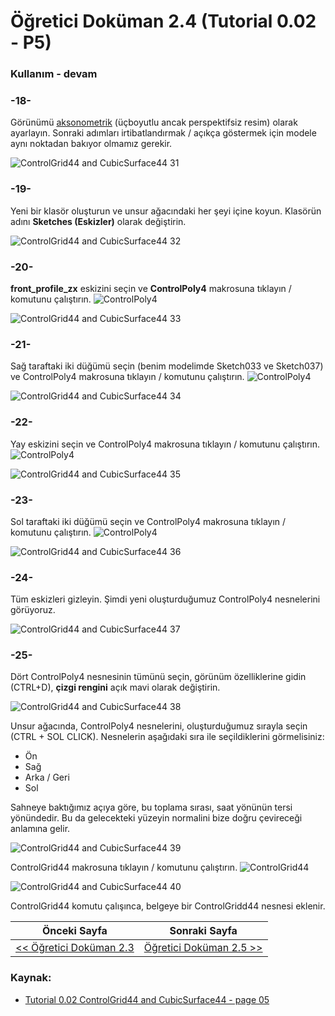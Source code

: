 # Öğretici Doküman 2.4 (Tutorial 0.02 - P5)

### Kullanım - devam

### -18-

Görünümü [aksonometrik](https://wiki.freecad.org/Std_View_Menu) (üçboyutlu ancak perspektifsiz resim) olarak ayarlayın. Sonraki adımları irtibatlandırmak / açıkça göstermek için modele aynı noktadan bakıyor olmamız gerekir.

![ControlGrid44 and CubicSurface44 31](https://raw.githubusercontent.com/edwardvmills/NURBSlib_EVM/master/Tutorial%20Models/ControlGridd44%20and%20CubicSurface44/ControlGrid44%20and%20CubicSurface44%2031.png)

### -19-

Yeni bir klasör oluşturun ve unsur ağacındaki her şeyi içine koyun. Klasörün adını **Sketches (Eskizler)** olarak değiştirin.

![ControlGrid44 and CubicSurface44 32](https://raw.githubusercontent.com/edwardvmills/NURBSlib_EVM/master/Tutorial%20Models/ControlGridd44%20and%20CubicSurface44/ControlGrid44%20and%20CubicSurface44%2032.png)

### -20-

**front_profile_zx** eskizini seçin ve **ControlPoly4** makrosuna tıklayın / komutunu çalıştırın. ![ControlPoly4](https://raw.githubusercontent.com/edwardvmills/NURBSlib_EVM/master/icons/ControlPoly4.png)

![ControlGrid44 and CubicSurface44 33](https://raw.githubusercontent.com/edwardvmills/NURBSlib_EVM/master/Tutorial%20Models/ControlGridd44%20and%20CubicSurface44/ControlGrid44%20and%20CubicSurface44%2033.png)

### -21-

Sağ taraftaki iki düğümü seçin (benim modelimde Sketch033 ve Sketch037) ve ControlPoly4 makrosuna tıklayın / komutunu çalıştırın. ![ControlPoly4](https://raw.githubusercontent.com/edwardvmills/NURBSlib_EVM/master/icons/ControlPoly4.png)

![ControlGrid44 and CubicSurface44 34](https://raw.githubusercontent.com/edwardvmills/NURBSlib_EVM/master/Tutorial%20Models/ControlGridd44%20and%20CubicSurface44/ControlGrid44%20and%20CubicSurface44%2034.png)

### -22-

Yay eskizini seçin ve ControlPoly4 makrosuna tıklayın / komutunu çalıştırın. ![ControlPoly4](https://raw.githubusercontent.com/edwardvmills/NURBSlib_EVM/master/icons/ControlPoly4.png)

![ControlGrid44 and CubicSurface44 35](https://raw.githubusercontent.com/edwardvmills/NURBSlib_EVM/master/Tutorial%20Models/ControlGridd44%20and%20CubicSurface44/ControlGrid44%20and%20CubicSurface44%2035.png)

### -23-

Sol taraftaki iki düğümü seçin ve ControlPoly4 makrosuna tıklayın / komutunu çalıştırın.  ![ControlPoly4](https://raw.githubusercontent.com/edwardvmills/NURBSlib_EVM/master/icons/ControlPoly4.png)

![ControlGrid44 and CubicSurface44 36](https://raw.githubusercontent.com/edwardvmills/NURBSlib_EVM/master/Tutorial%20Models/ControlGridd44%20and%20CubicSurface44/ControlGrid44%20and%20CubicSurface44%2036.png)

### -24-

Tüm eskizleri gizleyin. Şimdi yeni oluşturduğumuz ControlPoly4 nesnelerini görüyoruz.

![ControlGrid44 and CubicSurface44 37](https://raw.githubusercontent.com/edwardvmills/NURBSlib_EVM/master/Tutorial%20Models/ControlGridd44%20and%20CubicSurface44/ControlGrid44%20and%20CubicSurface44%2037.png)

### -25-

Dört ControlPoly4 nesnesinin tümünü seçin, görünüm özelliklerine gidin (CTRL+D), **çizgi rengini** açık mavi olarak değiştirin.

![ControlGrid44 and CubicSurface44 38](https://raw.githubusercontent.com/edwardvmills/NURBSlib_EVM/master/Tutorial%20Models/ControlGridd44%20and%20CubicSurface44/ControlGrid44%20and%20CubicSurface44%2038.png)

Unsur ağacında, ControlPoly4 nesnelerini, oluşturduğumuz sırayla seçin (CTRL + SOL CLICK). Nesnelerin aşağıdaki sıra ile seçildiklerini görmelisiniz:

* Ön
* Sağ
* Arka / Geri
* Sol

Sahneye baktığımız açıya göre, bu toplama sırası, saat yönünün tersi yönündedir. Bu da gelecekteki yüzeyin normalini bize doğru çevireceği anlamına gelir.

![ControlGrid44 and CubicSurface44 39](https://raw.githubusercontent.com/edwardvmills/NURBSlib_EVM/master/Tutorial%20Models/ControlGridd44%20and%20CubicSurface44/ControlGrid44%20and%20CubicSurface44%2039.png)

ControlGrid44 makrosuna tıklayın / komutunu çalıştırın. ![ControlGrid44](https://raw.githubusercontent.com/edwardvmills/NURBSlib_EVM/master/icons/ControlGrid44.png)

![ControlGrid44 and CubicSurface44 40](https://raw.githubusercontent.com/edwardvmills/NURBSlib_EVM/master/Tutorial%20Models/ControlGridd44%20and%20CubicSurface44/ControlGrid44%20and%20CubicSurface44%2040.png)

ControlGrid44 komutu çalışınca, belgeye bir ControlGridd44 nesnesi eklenir.

| Önceki Sayfa                                                         | Sonraki Sayfa                |
| -------------------------------------------------------------------- | ---------------------------- |
| [<< Öğretici Doküman 2.3 ](egitim_2-3.md) | [Öğretici Doküman 2.5 >>](egitim_2-5.md) |

### Kaynak:

* [Tutorial 0.02 ControlGrid44 and CubicSurface44 - page 05](https://github.com/edwardvmills/NURBSlib_EVM/blob/gh-pages/Tutorial%200.02%20ControlGrid44%20and%20CubicSurface44%20-%20page%2005.md)
